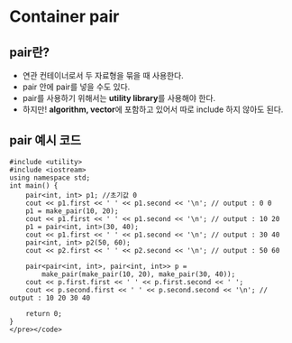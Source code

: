 Container pair
==============
## pair란?
- 연관 컨테이너로서 두 자료형을 묶을 때 사용한다.
- pair 안에 pair를 넣을 수도 있다.
- pair를 사용하기 위해서는 **utility library**를 사용해야 한다.
- 하지만! **algorithm, vector**에 포함하고 있어서 따로 include 하지 않아도 된다.
## pair 예시 코드
```{.C++}
#include <utility>
#include <iostream>
using namespace std;
int main() {
	pair<int, int> p1; //초기값 0
	cout << p1.first << ' ' << p1.second << '\n'; // output : 0 0
	p1 = make_pair(10, 20);
	cout << p1.first << ' ' << p1.second << '\n'; // output : 10 20
	p1 = pair<int, int>(30, 40);
	cout << p1.first << ' ' << p1.second << '\n'; // output : 30 40
	pair<int, int> p2(50, 60);
	cout << p2.first << ' ' << p2.second << '\n'; // output : 50 60

	pair<pair<int, int>, pair<int, int>> p =
		make_pair(make_pair(10, 20), make_pair(30, 40));
	cout << p.first.first << ' ' << p.first.second << ' ';
	cout << p.second.first << ' ' << p.second.second << '\n'; // output : 10 20 30 40

	return 0;
}
</pre></code>
```
